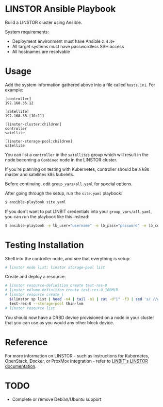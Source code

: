 # LINSTOR Ansible Playbook

Build a LINSTOR cluster using Ansible.

System requirements:

  - Deployment environment must have Ansible `2.4.0+`
  - All target systems must have passwordless SSH access
  - All hostnames are resolvable
  

# Usage

Add the system information gathered above into a file called `hosts.ini`. For example:
```
[controller]
192.168.35.12

[satellite]
192.168.35.[10:11]

[linstor-cluster:children]
controller
satellite

[linstor-storage-pool:children]
satellite
```
You can list a `controller` in the `satellites` group which will result in the node becoming a `Combined` node in the LINSTOR cluster.

If you're planning on testing with Kubernetes, controller should be a k8s master and satellites k8s kubelets.

Before continuing, edit `group_vars/all.yaml` for special options.

After going through the setup, run the `site.yaml` playbook:

```sh
$ ansible-playbook site.yaml
```

If you don't want to put LINBIT credentials into your `group_vars/all.yaml`, you can run the playbook like this instead:

```sh
$ ansible-playbook -e lb_user="username" -e lb_pass="password" -e lb_con_id="1234" -e lb_clu_id="1234" site.yaml
```

# Testing Installation

Shell into the controller node, and see that everything is setup:

```sh
# linstor node list; linstor storage-pool list
```
Create and deploy a resource:

```sh
# linstor resource-definition create test-res-0
# linstor volume-definition create test-res-0 100MiB
# linstor resource create \
  $(linstor sp list | head -n4 | tail -n1 | cut -d"|" -f3 | sed 's/ //g') \
  test-res-0 --storage-pool thin-lvm
# linstor resource list
```
You should now have a DRBD device provisioned on a node in your cluster that you can use as you would any other block device.

# Reference

For more information on LINSTOR - such as instructions for Kubernetes, OpenStack, Docker, or ProxMox integration - refer to [LINBIT's LINSTOR documentation](https://docs.linbit.com/docs/users-guide-9.0/#p-linstor).

# TODO

  - Complete or remove Debian/Ubuntu support
